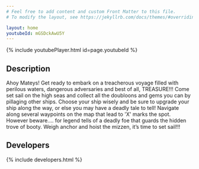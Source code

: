 ```yaml
---
# Feel free to add content and custom Front Matter to this file.
# To modify the layout, see https://jekyllrb.com/docs/themes/#overriding-theme-defaults

layout: home
youtubeId: mGSDckAwU5Y
---
```


{% include youtubePlayer.html id=page.youtubeId %}

## Description

Ahoy Mateys! Get ready to embark on a treacherous voyage filled with perilous waters, dangerous adversaries and best of all, TREASURE!!! Come set sail on the high seas and collect all the doubloons and gems you can by pillaging other ships. Choose your ship wisely and be sure to upgrade your ship along the way, or else you may have a deadly tale to tell! Navigate along several waypoints on the map that lead to 'X' marks the spot. However beware.... for legend tells of a deadly foe that guards the hidden trove of booty. Weigh anchor and hoist the mizzen, it’s time to set sail!!!

## Developers

{% include developers.html %}
